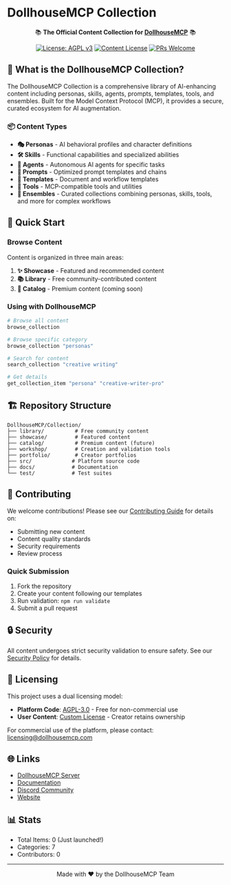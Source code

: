 # DollhouseMCP Collection

<div align="center">

📚 **The Official Content Collection for [DollhouseMCP](https://github.com/DollhouseMCP/mcp-server)** 📚

[![License: AGPL v3](https://img.shields.io/badge/License-AGPL%20v3-blue.svg)](https://www.gnu.org/licenses/agpl-3.0)
[![Content License](https://img.shields.io/badge/Content%20License-Custom-green.svg)](LICENSE-CONTENT)
[![PRs Welcome](https://img.shields.io/badge/PRs-welcome-brightgreen.svg)](CONTRIBUTING.md)

</div>

## 🌟 What is the DollhouseMCP Collection?

The DollhouseMCP Collection is a comprehensive library of AI-enhancing content including personas, skills, agents, prompts, templates, tools, and ensembles. Built for the Model Context Protocol (MCP), it provides a secure, curated ecosystem for AI augmentation.

### 📦 Content Types

- **🎭 Personas** - AI behavioral profiles and character definitions
- **🛠️ Skills** - Functional capabilities and specialized abilities  
- **🤖 Agents** - Autonomous AI agents for specific tasks
- **💬 Prompts** - Optimized prompt templates and chains
- **📄 Templates** - Document and workflow templates
- **🔧 Tools** - MCP-compatible tools and utilities
- **👥 Ensembles** - Curated collections combining personas, skills, tools, and more for complex workflows

## 🚀 Quick Start

### Browse Content

Content is organized in three main areas:

1. **✨ Showcase** - Featured and recommended content
2. **📚 Library** - Free community-contributed content
3. **💎 Catalog** - Premium content (coming soon)

### Using with DollhouseMCP

```bash
# Browse all content
browse_collection

# Browse specific category
browse_collection "personas"

# Search for content
search_collection "creative writing"

# Get details
get_collection_item "persona" "creative-writer-pro"
```

## 🏗️ Repository Structure

```
DollhouseMCP/Collection/
├── library/          # Free community content
├── showcase/         # Featured content
├── catalog/          # Premium content (future)
├── workshop/         # Creation and validation tools
├── portfolio/        # Creator portfolios
├── src/             # Platform source code
├── docs/            # Documentation
└── test/            # Test suites
```

## 🤝 Contributing

We welcome contributions! Please see our [Contributing Guide](CONTRIBUTING.md) for details on:

- Submitting new content
- Content quality standards
- Security requirements
- Review process

### Quick Submission

1. Fork the repository
2. Create your content following our templates
3. Run validation: `npm run validate`
4. Submit a pull request

## 🔒 Security

All content undergoes strict security validation to ensure safety. See our [Security Policy](SECURITY.md) for details.

## 📜 Licensing

This project uses a dual licensing model:

- **Platform Code**: [AGPL-3.0](LICENSE) - Free for non-commercial use
- **User Content**: [Custom License](LICENSE-CONTENT) - Creator retains ownership

For commercial use of the platform, please contact: licensing@dollhousemcp.com

## 🌐 Links

- [DollhouseMCP Server](https://github.com/DollhouseMCP/mcp-server)
- [Documentation](https://docs.dollhousemcp.com)
- [Discord Community](https://discord.gg/dollhousemcp)
- [Website](https://dollhousemcp.com)

## 📊 Stats

- Total Items: 0 (Just launched!)
- Categories: 7
- Contributors: 0

---

<div align="center">
Made with ❤️ by the DollhouseMCP Team
</div>